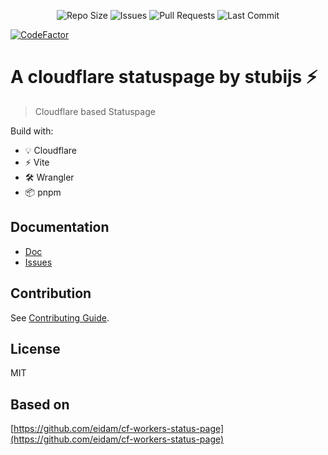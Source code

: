 <p align="center">
<img src="https://img.shields.io/github/repo-size/stubijs/statuspage?label=Repo%20Size" alt="Repo Size">

<img src="https://img.shields.io/github/issues/stubijs/statuspage?label=Issues" alt="Issues">

<img src="https://img.shields.io/github/issues-pr/stubijs/statuspage?label=Pull%20Requests" alt="Pull Requests">

<img src="https://img.shields.io/github/last-commit/stubijs/statuspage?label=Last%20Commit" alt="Last Commit">

[![CodeFactor](https://www.codefactor.io/repository/github/stubijs/statuspage/badge)](https://www.codefactor.io/repository/github/stubijs/statuspage)
</p>

# A cloudflare statuspage by stubijs ⚡

> Cloudflare based Statuspage

Build with:
- 💡 Cloudflare
- ⚡️ Vite
- 🛠️ Wrangler
- 📦 pnpm

## Documentation

- [Doc](https://status.jstubenrauch.de/setup/)
- [Issues](https://status.jstubenrauch.de/known-issues/)

## Contribution

See [Contributing Guide](https://github.com/stubijs/statuspage/blob/main/CONTRIBUTING.md).

## License

MIT

## Based on

[https://github.com/eidam/cf-workers-status-page](https://github.com/eidam/cf-workers-status-page)

